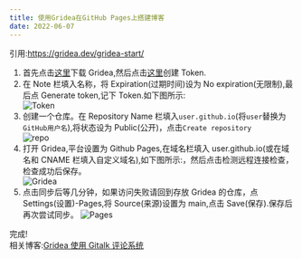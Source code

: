 ```yaml
---
title: 使用Gridea在GitHub Pages上搭建博客
date: 2022-06-07
---
```


引用:https://gridea.dev/gridea-start/

1.  首先点击[这里](https://gridea.dev/#started)下载 Gridea,然后点击[这里](https://github.com/settings/tokens/new)创建 Token.
2.  在 Note 栏填入名称，将 Expiration(过期时间)设为 No expiration(无限制),最后点 Generate token,记下 Token.如下图所示:  
    ![Token](/Gridea-on-GitHub-Pages/Token.png)
3.  创建一个仓库。在 Repository Name 栏填入`user.github.io`(将`user`替换为`GitHub用户名`),将状态设为 Public(公开)，点击`Create repository`  
    ![repo](/Other/GitHub-Create-repository.png)
4.  打开 Gridea,平台设置为 Github Pages,在域名栏填入 user.github.io(或在域名和 CNAME 栏填入自定义域名),如下图所示:，然后点击检测远程连接检查，检查成功后保存。  
    ![Gridea](/Gridea-on-GitHub-Pages/Gridea.png)
5.  点击同步后等几分钟，如果访问失败请回到存放 Gridea 的仓库，点 Settings(设置)-Pages,将 Source(来源)设置为 main,点击 Save(保存).保存后再次尝试同步。
    ![Pages](/Gridea-on-GitHub-Pages/Pages.png)

完成!  
相关博客:[Gridea 使用 Gitalk 评论系统](/gridea-gitalk)
